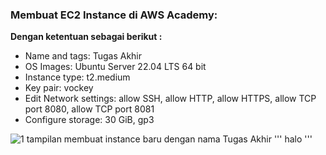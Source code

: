 ### Membuat EC2 Instance di AWS Academy: 
**Dengan ketentuan sebagai berikut :**
- Name and tags: Tugas Akhir
- OS Images: Ubuntu Server 22.04 LTS 64 bit
- Instance type: t2.medium
- Key pair: vockey
- Edit Network settings: allow SSH, allow HTTP, allow HTTPS, allow TCP port 8080, allow TCP port 8081
- Configure storage: 30 GiB, gp3

![1](https://user-images.githubusercontent.com/64295717/172334427-949d466a-a0d4-4bdb-9a4f-13bdd027ae74.PNG)
tampilan membuat instance baru dengan nama Tugas Akhir
'''
halo
'''

